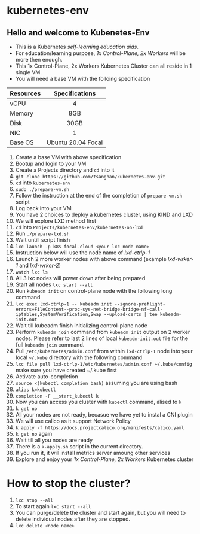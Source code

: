 # kubernetes-env

## Hello and welcome to Kubenetes-Env

* This is a Kubernetes *self-learning education aids*.
* For education/learning purpose, *1x Control-Plane, 2x Workers* will be more then enough.
* This 1x Control-Plane, 2x Workers Kubernetes Cluster can all reside in 1 single VM.
* You will need a base VM with the folloing specification

| Resources | Specifications     |
| --------- |:------------------:|
| vCPU      | 4                  |
| Memory    | 8GB                |
| Disk      | 30GB               |
| NIC       | 1                  |
| Base OS   | Ubuntu 20.04 Focal |

1. Create a base VM with above specification
2. Bootup and login to your VM
3. Create a Projects directory and `cd` into it
4. `git clone https://github.com/tsanghan/kubernetes-env.git`
5. `cd` into `kubernetes-env`
6. `sudo ./prepare-vm.sh`
7. Follow the instruction at the end of the completion of `prepare-vm.sh` script
8. Log back into your VM
9. You have 2 choices to deploy a kubernetes cluster, using KIND and LXD
10. We will explore LXD method first
11. `cd` into `Projects/kubernetes-env/kubernetes-on-lxd`
12. Run `./prepare-lxd.sh`
13. Wait untill script finish
14. `lxc launch -p k8s focal-cloud <your lxc node name>`
15. Instruction below will use the node name of *lxd-ctrlp-1*
16. Launch 2 more worker nodes with above command (example *lxd-wrker-1* and *lxd-wrker-2*)
17. `watch lxc ls`
18. All 3 lxc nodes will power down after being prepared
19. Start all nodes `lxc start --all`
20. Run `kubeadm init` on control-plane node with the following long command
21. `lxc exec lxd-ctrlp-1 -- kubeadm init --ignore-preflight-errors=FileContent--proc-sys-net-bridge-bridge-nf-call-iptables,SystemVerification,Swap --upload-certs | tee kubeadm-init.out`  
22. Wait till kubeadm finish initializing control-plane node
23. Perform `kubeadm join` command from `kubeadm init` output on 2 worker nodes. Please refer to last 2 lines of local `kubeadm-init.out` file for the full `kubeadm join` command.
24. Pull `/etc/kubernetes/admin.conf` from within `lxd-ctrlp-1` node into your local `~/.kube` directory with the following command
25. `lxc file pull lxd-ctrlp-1/etc/kubernetes/admin.conf ~/.kube/config` make sure you have created ~/.kube first
26. Activate auto-completion
27. `source <(kubectl completion bash)` assuming you are using bash
28. `alias k=kubectl`
29. `completion -F __start_kubectl k`
30. Now you can access you cluster with `kubectl` command, alised to `k`
31. `k get no`
32. All your nodes are not ready, becasue we have yet to instal a CNI plugin
33. We will use calico as it support Network Policy
34. `k apply -f https://docs.projectcalico.org/manifests/calico.yaml`
35. `k get no` again
36. Wait till all you nodes are ready
37. There is a `k-apply.sh` script in the current directory.
38. If you run it, it will install metrics server amoung other services
39. Explore and enjoy your *1x Control-Plane, 2x Workers* Kubernetes cluster

# How to stop the cluster?
1. `lxc stop --all`
2. To start again `lxc start --all`
3. You can purge/delete the cluster and start again, but you will need to delete individual nodes after they are stopped.
4. `lxc delete <node name>` 
